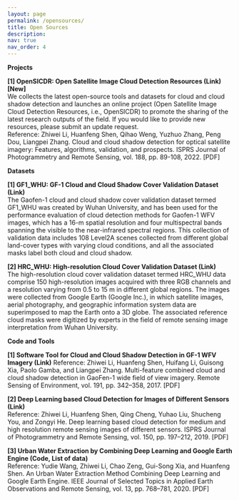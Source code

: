 ```yaml
---
layout: page
permalink: /opensources/
title: Open Sources
description: 
nav: true
nav_order: 4
---
```


**Projects**  

**[1] OpenSICDR: Open Satellite Image Cloud Detection Resources (Link) [New]**  
    We collects the latest open-source tools and datasets for cloud and cloud shadow detection and launches an online project (Open Satellite Image Cloud Detection Resources, i.e., OpenSICDR) to promote the sharing of the latest research outputs of the field. If you would like to provide new resources, please submit an update request.  
    Reference: Zhiwei Li, Huanfeng Shen, Qihao Weng, Yuzhuo Zhang, Peng Dou, Liangpei Zhang. Cloud and cloud shadow detection for optical satellite imagery: Features, algorithms, validation, and prospects. ISPRS Journal of Photogrammetry and Remote Sensing, vol. 188, pp. 89-108, 2022. [PDF]


**Datasets**  

**[1] GF1_WHU: GF-1 Cloud and Cloud Shadow Cover Validation Dataset (Link)**  
    The Gaofen-1 cloud and cloud shadow cover validation dataset termed GF1_WHU was created by Wuhan University, and has been used for the performance evaluation of cloud detection methods for Gaofen-1 WFV images, which has a 16-m spatial resolution and four multispectral bands spanning the visible to the near-infrared spectral regions. This collection of validation data includes 108 Level2A scenes collected from different global land-cover types with varying cloud conditions, and all the associated masks label both cloud and cloud shadow.  

**[2] HRC_WHU: High-resolution Cloud Cover Validation Dataset (Link)**  
    The high-resolution cloud cover validation dataset termed HRC_WHU data comprise 150 high-resolution images acquired with three RGB channels and a resolution varying from 0.5 to 15 m in different global regions. The images were collected from Google Earth (Google Inc.), in which satellite images, aerial photography, and geographic information system data are superimposed to map the Earth onto a 3D globe. The associated reference cloud masks were digitized by experts in the field of remote sensing image interpretation from Wuhan University.  


**Code and Tools**

**[1] Software Tool for Cloud and Cloud Shadow Detection in GF-1 WFV Imagery (Link)**
    Reference: Zhiwei Li, Huanfeng Shen, Huifang Li, Guisong Xia, Paolo Gamba, and Liangpei Zhang. Multi-feature combined cloud and cloud shadow detection in GaoFen-1 wide field of view imagery. Remote Sensing of Environment, vol. 191, pp. 342–358, 2017. [PDF]  

**[2] Deep Learning based Cloud Detection for Images of Different Sensors (Link)**  
    Reference: Zhiwei Li, Huanfeng Shen, Qing Cheng, Yuhao Liu, Shucheng You, and Zongyi He. Deep learning based cloud detection for medium and high resolution remote sensing images of different sensors. ISPRS Journal of Photogrammetry and Remote Sensing, vol. 150, pp. 197–212, 2019. [PDF]  

**[3] Urban Water Extraction by Combining Deep Learning and Google Earth Engine (Code, List of data)**  
    Reference: Yudie Wang, Zhiwei Li, Chao Zeng, Gui-Song Xia, and Huanfeng Shen. An Urban Water Extraction Method Combining Deep Learning and Google Earth Engine. IEEE Journal of Selected Topics in Applied Earth Observations and Remote Sensing, vol. 13, pp. 768–781, 2020. [PDF]  